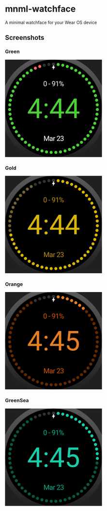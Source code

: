 # mnml-watchface

A minimal watchface for your Wear OS device

## Screenshots
### Green
![Green WatchFace](./screenshots/wf_green.png)
### Gold
![Gold WatchFace](./screenshots/wf_gold.png)
### Orange
![Orange WatchFace](./screenshots/wf_orange.png)
### GreenSea
![GreenSea WatchFace](./screenshots/wf_greensea.png)
